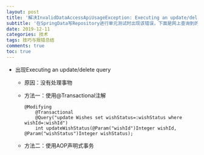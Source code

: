 ```yaml
---
layout: post
title: '解决InvalidDataAccessApiUsageException: Executing an update/delete query'
subtitle: '在SpringData写Repository进行单元测试时出现该错误，下面是网上查询到的解决办法。'
date: 2019-12-11
categories: 技术
tags: 技巧与报错总结
comments: true
toc: true
---
```




* 出现Executing an update/delete query

  * 原因：没有处理事物

  * 方法一：使用@Transactional注解

    ~~~ 
    @Modifying
        @Transactional
        @Query("update Wishes set wishStatus=:wishStatus where wishId=:wishId")
        int updateWishStatus(@Param("wishId")Integer wishId, @Param("wishStatus")Integer wishStatus);
    ~~~

  * 方法二：使用AOP声明式事务